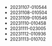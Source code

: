 * 20231107-010544
* 20231108-010504
* 20231109-010546
* 20231110-010458
* 20231111-023005
* 20231112-010936
* 20231113-010702
